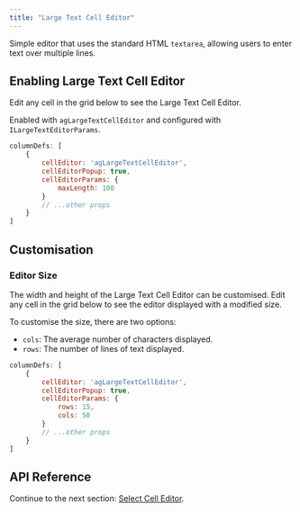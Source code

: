 ```yaml
---
title: "Large Text Cell Editor"
---
```


Simple editor that uses the standard HTML `textarea`, allowing users to enter text over multiple lines.

## Enabling Large Text Cell Editor

Edit any cell in the grid below to see the Large Text Cell Editor.

<grid-example title='Large Text Editor' name='large-text-editor' type='generated' options='{ "modules": ["clientside"] }'></grid-example>

Enabled with `agLargeTextCellEditor` and configured with `ILargeTextEditorParams`.

```js
columnDefs: [
    {
        cellEditor: 'agLargeTextCellEditor',
        cellEditorPopup: true,
        cellEditorParams: {
            maxLength: 100
        }
        // ...other props
    }
]
```

## Customisation

### Editor Size

The width and height of the Large Text Cell Editor can be customised. Edit any cell in the grid below to see the editor displayed with a modified size.

<grid-example title='Large Text Editor Cols and Rows' name='large-text-editor-cols-rows' type='generated' options='{ "modules": ["clientside"] }'></grid-example>

To customise the size, there are two options:

- `cols`: The average number of characters displayed.
- `rows`: The number of lines of text displayed.

```js
columnDefs: [
    {
        cellEditor: 'agLargeTextCellEditor',
        cellEditorPopup: true,
        cellEditorParams: {
            rows: 15,
            cols: 50
        }
        // ...other props
    }
]
```

## API Reference

<interface-documentation interfaceName='ILargeTextEditorParams' names='["maxLength","rows","cols"]'></interface-documentation>


Continue to the next section: [Select Cell Editor](../provided-cell-editors-select/).